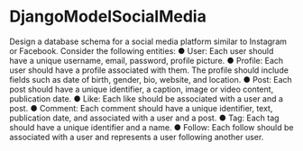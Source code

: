 # DjangoModelSocialMedia
Design a database schema for a social media platform similar to Instagram or Facebook.
Consider the following entities:
● User: Each user should have a unique username, email, password, profile picture.
● Profile: Each user should have a profile associated with them. The profile should
include fields such as date of birth, gender, bio, website, and location.
● Post: Each post should have a unique identifier, a caption, image or video content,
publication date.
● Like: Each like should be associated with a user and a post.
● Comment: Each comment should have a unique identifier, text, publication date, and
associated with a user and a post.
● Tag: Each tag should have a unique identifier and a name.
● Follow: Each follow should be associated with a user and represents a user following another user.
